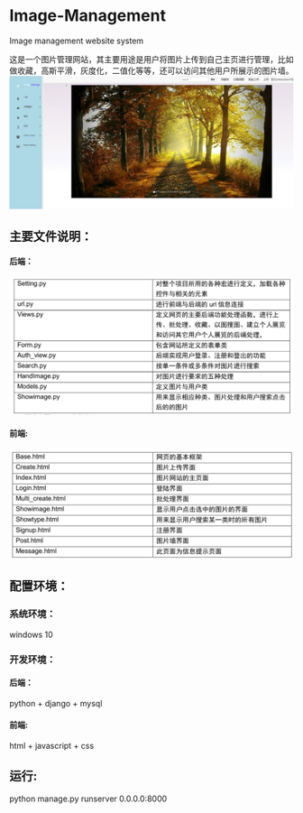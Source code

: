 # Image-Management
Image management website system

这是一个图片管理网站，其主要用途是用户将图片上传到自己主页进行管理，比如做收藏，高斯平滑，灰度化，二值化等等，还可以访问其他用户所展示的图片墙。
![图片说明1](https://github.com/chenchao15/Image-Management-/blob/master/src/forum/static/images/1.png)

## 主要文件说明：

#### 后端：
![图片说明1](https://github.com/chenchao15/Image-Management-/blob/master/src/forum/static/images/2.jpg)

#### 前端:
![图片说明1](https://github.com/chenchao15/Image-Management-/blob/master/src/forum/static/images/3.jpg)

## 配置环境：

### 系统环境：

windows 10

### 开发环境：

#### 后端：

python + django + mysql

#### 前端:

html + javascript + css

## 运行:

python manage.py runserver 0.0.0.0:8000


